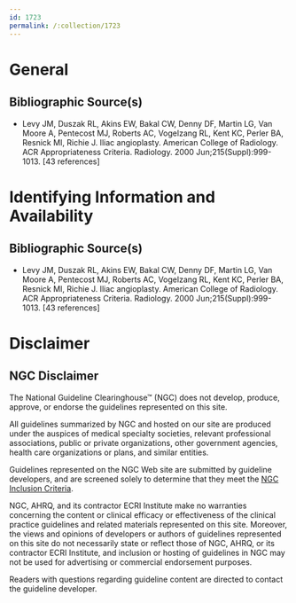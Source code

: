 ```yaml
---
id: 1723
permalink: /:collection/1723
---
```


# General

## Bibliographic Source(s)

- Levy JM, Duszak RL, Akins EW, Bakal CW, Denny DF, Martin LG, Van Moore A, Pentecost MJ, Roberts AC, Vogelzang RL, Kent KC, Perler BA, Resnick MI, Richie J. Iliac angioplasty. American College of Radiology. ACR Appropriateness Criteria. Radiology. 2000 Jun;215(Suppl):999-1013. [43 references]

# Identifying Information and Availability

## Bibliographic Source(s)

- Levy JM, Duszak RL, Akins EW, Bakal CW, Denny DF, Martin LG, Van Moore A, Pentecost MJ, Roberts AC, Vogelzang RL, Kent KC, Perler BA, Resnick MI, Richie J. Iliac angioplasty. American College of Radiology. ACR Appropriateness Criteria. Radiology. 2000 Jun;215(Suppl):999-1013. [43 references]

# Disclaimer

## NGC Disclaimer

The National Guideline Clearinghouse™ (NGC) does not develop, produce, approve, or endorse the guidelines represented on this site.

All guidelines summarized by NGC and hosted on our site are produced under the auspices of medical specialty societies, relevant professional associations, public or private organizations, other government agencies, health care organizations or plans, and similar entities.

Guidelines represented on the NGC Web site are submitted by guideline developers, and are screened solely to determine that they meet the [NGC Inclusion Criteria](/help-and-about/summaries/inclusion-criteria).

NGC, AHRQ, and its contractor ECRI Institute make no warranties concerning the content or clinical efficacy or effectiveness of the clinical practice guidelines and related materials represented on this site. Moreover, the views and opinions of developers or authors of guidelines represented on this site do not necessarily state or reflect those of NGC, AHRQ, or its contractor ECRI Institute, and inclusion or hosting of guidelines in NGC may not be used for advertising or commercial endorsement purposes.

Readers with questions regarding guideline content are directed to contact the guideline developer.

